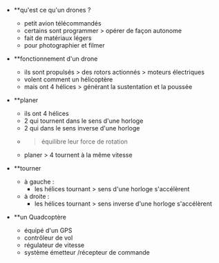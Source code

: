 
- **qu'est ce qu'un drones ?
	- petit avion télécommandés
	- certains sont programmer > opérer de façon autonome
	- fait de matériaux légers
	- pour photographier et filmer

- **fonctionnement d'un drone
	- ils sont propulsés > des rotors actionnés > moteurs électriques
	- volent comment un hélicoptère
	- mais ont 4 hélices > générant la sustentation et la poussée

- **planer
	- ils ont 4 hélices 
	- 2 qui tournent dans le sens d'une horloge
	- 2 qui dans le sens inverse d'une horloge
	- > équilibre leur force de rotation
	- planer > 4 tournent à la même vitesse 

- **tourner 
	- à gauche : 
		- les hélices tournant > sens d'une horloge s'accélèrent
	- à droite :
		- les hélices tournant > sens inverse d'une horloge s'accélèrent

- **un Quadcoptère
	- équipé d'un GPS 
	- contrôleur de vol
	- régulateur de vitesse 
	- système émetteur /récepteur de commande

